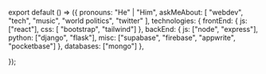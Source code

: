 export default () => ({
  pronouns: "He" | "Him",
  askMeAbout: [
    "webdev", "tech", "music",
    "world politics", "twitter"
  ],
  technologies: {
    frontEnd: {
      js: ["react"],
      css: [ "bootstrap", "tailwind"]
    },
    backEnd: {
      js: ["node", "express"],
      python: ["django", "flask"],
      misc: ["supabase", "firebase", "appwrite", "pocketbase"]
    },
    databases: ["mongo"]
  },

});
